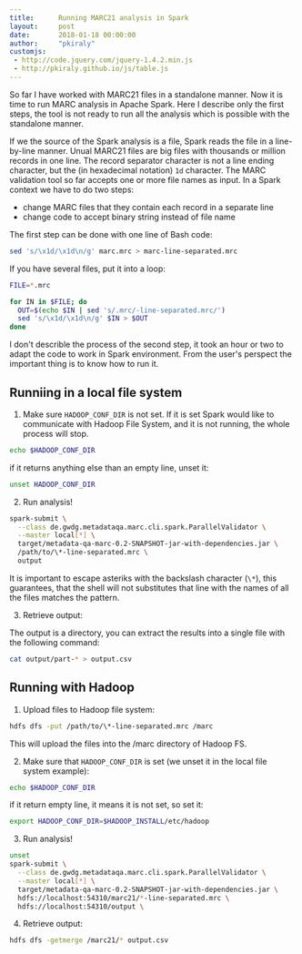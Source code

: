 ```yaml
---
title:      Running MARC21 analysis in Spark
layout:     post
date:       2018-01-18 00:00:00
author:     "pkiraly"
customjs:
 - http://code.jquery.com/jquery-1.4.2.min.js
 - http://pkiraly.github.io/js/table.js
---
```


So far I have worked with MARC21 files in a standalone manner. Now it is time to run MARC analysis in Apache Spark. Here I describe only the first steps, the tool is not ready to run all the analysis which is possible with the standalone manner.

<!-- more --> 

If we the source of the Spark analysis is a file, Spark reads the file in a line-by-line manner. Unual MARC21 files
are big files with thousands or million records in one line. The record separator character is not a line ending character,
but the (in hexadecimal notation) `1d` character. The MARC validation tool so far accepts one or more file names as input.
In a Spark context we have to do two steps:

* change MARC files that they contain each record in a separate line
* change code to accept binary string instead of file name

The first step can be done with one line of Bash code:

```bash
sed 's/\x1d/\x1d\n/g' marc.mrc > marc-line-separated.mrc
```

If you have several files, put it into a loop:

```bash
FILE=*.mrc

for IN in $FILE; do
  OUT=$(echo $IN | sed 's/.mrc/-line-separated.mrc/')
  sed 's/\x1d/\x1d\n/g' $IN > $OUT
done
```

I don't describle the process of the second step, it took an hour or two to adapt the code to work in Spark environment.
From the user's perspect the important thing is to know how to run it.

## Runniing in a local file system

1) Make sure `HADOOP_CONF_DIR` is not set. If it is set Spark would like to communicate with Hadoop File System, 
and it is not running, the whole process will stop.

```bash
echo $HADOOP_CONF_DIR
```
if it returns anything else than an empty line, unset it:

```bash
unset HADOOP_CONF_DIR
```

2) Run analysis!

```bash
spark-submit \
  --class de.gwdg.metadataqa.marc.cli.spark.ParallelValidator \
  --master local[*] \
  target/metadata-qa-marc-0.2-SNAPSHOT-jar-with-dependencies.jar \
  /path/to/\*-line-separated.mrc \
  output
```

It is important to escape asteriks with the backslash character (`\*`), this guarantees, that the shell will 
not substitutes that line with the names of all the files matches the pattern.

3) Retrieve output:

The output is a directory, you can extract the results into a single file with the following command:

```bash
cat output/part-* > output.csv
```

## Running with Hadoop

1) Upload files to Hadoop file system:

```bash
hdfs dfs -put /path/to/\*-line-separated.mrc /marc
```
This will upload the files into the /marc directory of Hadoop FS.

2) Make sure that `HADOOP_CONF_DIR` is set (we unset it in the local file system example):

```bash
echo $HADOOP_CONF_DIR
```
if it return empty line, it means it is not set, so set it:

```bash
export HADOOP_CONF_DIR=$HADOOP_INSTALL/etc/hadoop
```

3) Run analysis!

```bash
unset 
spark-submit \
  --class de.gwdg.metadataqa.marc.cli.spark.ParallelValidator \
  --master local[*] \
  target/metadata-qa-marc-0.2-SNAPSHOT-jar-with-dependencies.jar \
  hdfs://localhost:54310/marc21/*-line-separated.mrc \
  hdfs://localhost:54310/output \
```

4) Retrieve output:

```bash
hdfs dfs -getmerge /marc21/* output.csv
```

